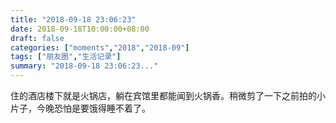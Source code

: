 ```yaml
---
title: "2018-09-18 23:06:23"
date: 2018-09-18T10:00:00+08:00
draft: false
categories: ["moments","2018","2018-09"]
tags: ["朋友圈","生活记录"]
summary: "2018-09-18 23:06:23..."
---
```


住的酒店楼下就是火锅店，躺在宾馆里都能闻到火锅香。稍微剪了一下之前拍的小片子，今晚恐怕是要饿得睡不着了。

